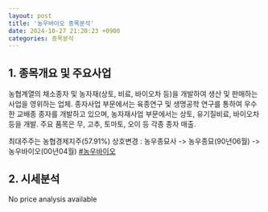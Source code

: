 ```yaml
---
layout: post
title: '농우바이오 종목분석'
date: 2024-10-27 21:20:23 +0900
categories: 종목분석
---
```


## 1. 종목개요 및 주요사업

농협계열의 채소종자 및 농자재(상토, 비료, 바이오차 등)을 개발하여 생산 및 판매하는 사업을 영위하는 업체. 종자사업 부문에서는 육종연구 및 생명공학 연구를 통하여 우수한 교배종 종자를 개발하고 있으며, 농자재사업 부문에서는 상토, 유기질비료, 바이오차 등을 개발. 주요 품목은 무, 고추, 토마토, 오이 등 각종 종자 매출.

최대주주는 농협경제지주(57.91%) 상호변경 : 농우종묘사 -> 농우종묘(90년06월) -> 농우바이오(00년04월)
[#농우바이오](#)

## 2. 시세분석

No price analysis available
